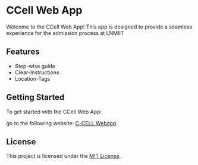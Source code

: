 # CCell Web App

Welcome to the CCell Web App! This app is designed to provide a seamless experience for the admission process at LNMIIT

## Features

- Step-wise guide
- Clear-Instructions
- Location-Tags

## Getting Started

To get started with the CCell Web App:

go to the following website:
[C-CELL Webapp](https://justabhinav.github.io/CCell-webapp/)

## License

This project is licensed under the [MIT License](LICENSE).
